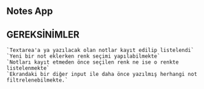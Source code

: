 Notes App
---
  GEREKSİNİMLER
  ---
    `Textarea'a ya yazılacak olan notlar kayıt edilip listelendi`
    `Yeni bir not eklerken renk seçimi yapılabilmekte`
    `Notları kayıt etmeden önce seçilen renk ne ise o renkte listelenmekte`
    `Ekrandaki bir diğer input ile daha önce yazılmış herhangi not filtrelenebilmekte.`
    